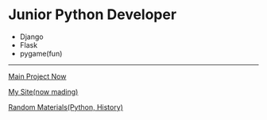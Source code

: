 # Junior Python Developer
* Django
* Flask
* pygame(fun)

---

[Main Project Now](https://github.com/DerFacn/pet-project/ "Click")


[My Site(now mading)](https://derfacn.pythonanywhere.com "Click")

[Random Materials(Python, History)](https://derfacn.github.io/ "Краще історію повчи е, не думаючи клікай")
